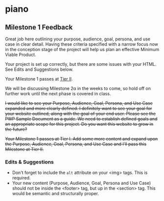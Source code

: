 # piano

## Milestone 1 Feedback 
Great job here outlining your purpose, audience, goal, persona, and use case in clear detail. Having these criteria  specified with a narrow focus now in the conception stage of the project will help us plan an effective Minimum Viable Product.

Your project is set up correctly, but there are some issues with your HTML. See Edits and Suggestions below.

Your Milestone 1 passes at [Tier II](https://bootcamp-coders.cnm.edu/projects/personal/rubric/).

We will be discussing Milestone 2&alpha; in the weeks to come, so hold off on further work until the next phase is covered in class.

~~I would like to see your Purpose, Audience, Goal, Persona, and Use Case expanded and more clearly defined. I definitely want to see your goal for your website outlined, along with the goal of your end user. Please see the PWP Sample Document as a guide. We need to establish defined goals and an appropriate scope for this project. Do you want this website to grow in the future?~~

~~Your Milestone 1 passes at Tier I. Add some more content and expand upon the Purpose, Audience, Goal, Persona, and Use Case and I'll pass this Milestone at Tier II.~~

### Edits &amp; Suggestions
- Don't forget to include the `alt` attribute on your &lt;img&gt; tags. This is required.
- Your new content (Purpose, Audience, Goal, Persona and Use Case) should not be inside the &lt;footer&gt; tag, but up in the &lt;section&gt; tag. This would be semantic and structurally proper.
